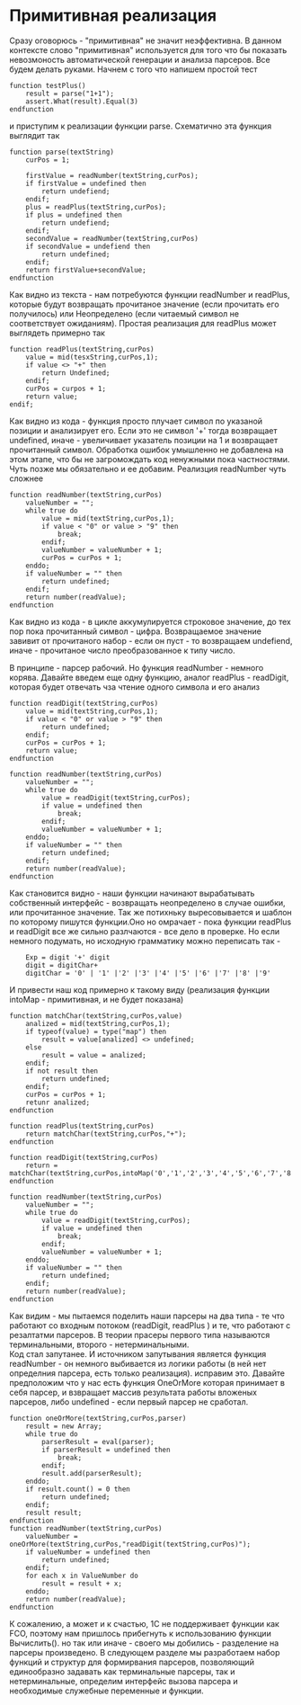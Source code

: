 # Примитивная реализация

Сразу оговорюсь - "примитивная" не значит неэффективна. В данном контексте слово "примитивная" используется для того что бы показать невозмоность автоматической генерации и анализа парсеров. Все будем делать руками. Начнем с того что напишем простой тест


```
function testPlus()
    result = parse("1+1");
    assert.What(result).Equal(3)
endfunction
```

и приступим к реализации функции parse. Схематично эта функция выглядит так

```
function parse(textString)
    curPos = 1;
    
    firstValue = readNumber(textString,curPos);
    if firstValue = undefined then
        return undefiend;
    endif;
    plus = readPlus(textString,curPos);
    if plus = undefined then
        return undefiend;
    endif;
    secondValue = readNumber(textString,curPos)
    if secondValue = undefiend then
        return undefined;
    endif;
    return firstValue+secondValue;
endfunction
```

Как видно из текста - нам потребуются функции readNumber и readPlus, которые будут возвращать прочитаное значение (если прочитать его получилось) или Неопределено (если читаемый символ не соответствует ожиданиям). Простая реализация для readPlus может выглядеть примерно так

```
function readPlus(textString,curPos)
    value = mid(tesxString,curPos,1);
    if value <> "+" then 
        return Undefined;
    endif;
    curPos = curpos + 1;
    return value;
endif;
```
Как видно из кода - функция просто плучает символ по указаной позиции и анализирует его. Если это не символ '+' тогда возвращает undefined, иначе - увеличивает указатель позиции на 1 и возвращает прочитанный символ. Обработка ошибок умышленно не добавлена на этом этапе, что бы не загромождать код ненужными пока частностями. Чуть позже мы обязательно и ее добавим.
Реализция readNumber чуть сложнее
```
function readNumber(textString,curPos)
    valueNumber = "";
    while true do
        value = mid(textString,curPos,1);
        if value < "0" or value > "9" then
            break;
        endif;
        valueNumber = valueNumber + 1;
        curPos = curPos + 1;
    enddo;
    if valueNumber = "" then
        return undefined;
    endif;
    return number(readValue);
endfunction
```
Как видно из кода - в цикле аккумулируется строковое значение, до тех пор пока прочитанный символ - цифра. Возвращаемое значение завивит от прочитаного набор - если он пуст - то возвращаем undefiend, иначе - прочитаное число преобразованное к типу число.


В принципе - парсер рабочий. Но функция readNumber - немного корява. Давайте введем еще одну функцию, аналог readPlus - readDigit, которая будет отвечать чза чтение одного символа и его анализ 


```
function readDigit(textString,curPos)
    value = mid(textString,curPos,1);
    if value < "0" or value > "9" then
        return undefined;
    endif;
    curPos = curPos + 1;
    return value;
endfunction
    
function readNumber(textString,curPos)
    valueNumber = "";
    while true do
        value = readDigit(textString,curPos);
        if value = undefined then
            break;
        endif;
        valueNumber = valueNumber + 1;
    enddo;
    if valueNumber = "" then
        return undefined;
    endif;
    return number(readValue);
endfunction
```

Как становится видно - наши функции начинают вырабатывать собственный интерфейс - возвращать неопределено в случае ошибки, или прочитанное значение. Так же потихньку выресовывается и шаблон по которому пишутся функции.Оно но омрачает - пока функции readPlus и readDigit все же сильно разлчаются - все дело в проверке. Но если немного подумать, но исходную грамматику можно переписать так - 

```
    Exp = digit '+' digit 
    digit = digitChar+ 
    digitChar = '0' | '1' |'2' |'3' |'4' |'5' |'6' |'7' |'8' |'9'   
```

И привести наш код примерно к такому виду (реализация функции intoMap - примитивная, и не будет показана)

```
function matchChar(textString,curPos,value)
    analized = mid(textString,curPos,1);
    if typeof(value) = type("map") then
        result = value[analized] <> undefined;
    else
        result = value = analized;
    endif;
    if not result then
        return undefined;
    endif;
    curPos = curPos + 1;
    retunr analized;
endfunction

function readPlus(textString,curPos)
    return matchChar(textString,curPos,"+");
endfunction

function readDigit(textString,curPos)
    return = matchChar(textString,curPos,intoMap('0','1','2','3','4','5','6','7','8','9'));
endfunction
    
function readNumber(textString,curPos)
    valueNumber = "";
    while true do
        value = readDigit(textString,curPos);
        if value = undefined then
            break;
        endif;
        valueNumber = valueNumber + 1;
    enddo;
    if valueNumber = "" then
        return undefined;
    endif;
    return number(readValue);
endfunction
```
Как видим - мы пытаемся поделить наши парсеры на два типа - те что работают со входным потоком (readDigit, readPlus ) и те, что работают с резалтатми парсеров. В теории прасеры первого типа называются терминальными, второго - нетерминальными.  
Код стал запутанее. И источником запутывания является функция readNumber - он немного выбивается из логики работы (в ней нет определния парсера, есть только реализация). исправим это. Давайте предположим что у нас есть функция OneOrMore которая принимает в себя парсер, и взвращает массив результата работы вложеных парсеров, либо undefined - если первый парсер не сработал. 


```
function oneOrMore(textString,curPos,parser)
    result = new Array;
    while true do 
        parserResult = eval(parser);
        if parserResult = undefined then
            break;
        endif;
        result.add(parserResult);
    enddo;
    if result.count() = 0 then
        return undefined;
    endif;
    result result;
endfunction
function readNumber(textString,curPos)
    valueNumber = oneOrMore(textString,curPos,"readDigit(textString,curPos)");
    if valueNumber = undefined then
        return undefined;
    endif;
    for each x in ValueNumber do
        result = result + x;
    enddo;
    return number(readValue);
endfunction
```

К сожалению, а может и к счастью, 1С не поддерживает функции как FCO, поэтому нам пришлось прибегнуть к использованию функции Вычислить(). но так или иначе - своего мы добились - разделение на парсеры произведено. В следующем разделе мы разработаем набор функций и структур для формирвания парсеров, позволяющий единообразно задавать как терминальные парсеры, так и нетерминальные, определим интерфейс вызова парсера и необходимые служебные переменные и функции. 




